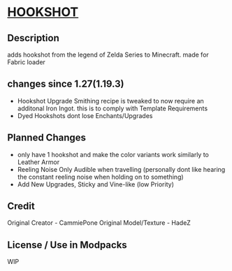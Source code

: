 
# [HOOKSHOT](https://modrinth.com/mod/hookshot)

## Description
adds hookshot from the legend of Zelda Series to Minecraft. made for Fabric loader

## changes since 1.27(1.19.3)
- Hookshot Upgrade Smithing recipe is tweaked to now require an additonal Iron Ingot. this is to comply with Template Requirements
- Dyed Hookshots dont lose Enchants/Upgrades

## Planned Changes
- only have 1 hookshot and make the color variants work similarly to Leather Armor
- Reeling Noise Only Audible when travelling (personally dont like hearing the constant reeling noise when holding on to something)
- Add New Upgrades, Sticky and Vine-like (low Priority)

## Credit
Original Creator - CammiePone
Original Model/Texture - HadeZ

## License / Use in Modpacks
WIP

